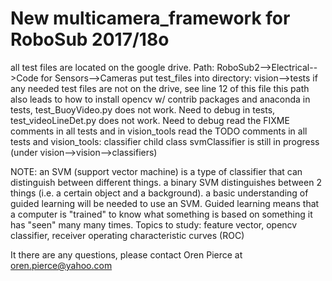 # New multicamera_framework for RoboSub 2017/18o
all test files are located on the google drive. Path: RoboSub2-->Electrical-->Code for Sensors-->Cameras
put test_files into directory: vision-->tests
if any needed test files are not on the drive, see line 12 of this file
this path also leads to how to install opencv w/ contrib packages and anaconda
in tests, test_BuoyVideo.py does not work. Need to debug
in tests, test_videoLineDet.py does not work. Need to debug
read the FIXME comments in all tests and in vision_tools
read the TODO comments in all tests and vision_tools: 
classifier child class svmClassifier is still in progress (under vision-->vision-->classifiers)

NOTE: an SVM (support vector machine) is a type of classifier that can distinguish between different things.
a binary SVM distinguishes between 2 things (i.e. a certain object and a background). a basic understanding of
guided learning will be needed to use an SVM. Guided learning means that a computer is "trained" to know what something
is based on something it has "seen" many many times.
Topics to study: feature vector, opencv classifier, receiver operating characteristic curves (ROC)


It there are any questions, please contact Oren Pierce at oren.pierce@yahoo.com
